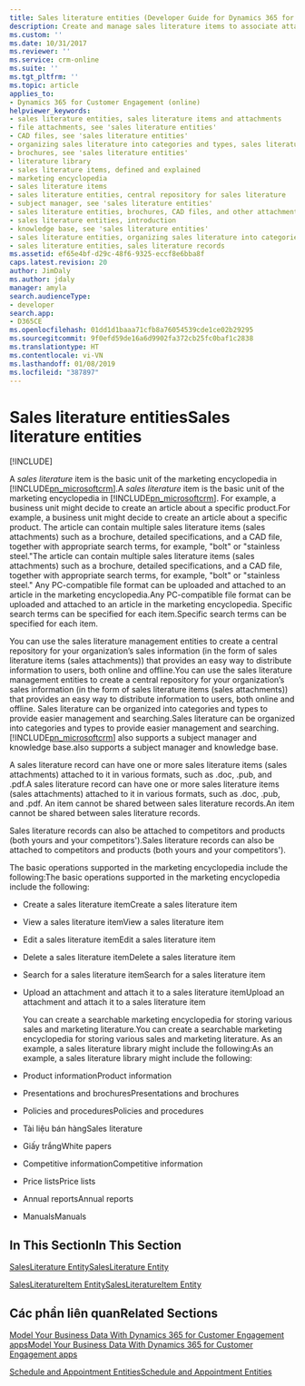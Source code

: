 ```yaml
---
title: Sales literature entities (Developer Guide for Dynamics 365 for Customer Engagement) | MicrosoftDocs
description: Create and manage sales literature items to associate attachments and articles to enrich an organization’s sales information.
ms.custom: ''
ms.date: 10/31/2017
ms.reviewer: ''
ms.service: crm-online
ms.suite: ''
ms.tgt_pltfrm: ''
ms.topic: article
applies_to:
- Dynamics 365 for Customer Engagement (online)
helpviewer_keywords:
- sales literature entities, sales literature items and attachments
- file attachments, see 'sales literature entities'
- CAD files, see 'sales literature entities'
- organizing sales literature into categories and types, sales literature entities
- brochures, see 'sales literature entities'
- literature library
- sales literature items, defined and explained
- marketing encyclopedia
- sales literature items
- sales literature entities, central repository for sales literature
- subject manager, see 'sales literature entities'
- sales literature entities, brochures, CAD files, and other attachments to sales literature
- sales literature entities, introduction
- knowledge base, see 'sales literature entities'
- sales literature entities, organizing sales literature into categories and types
- sales literature entities, sales literature records
ms.assetid: ef65e4bf-d29c-48f6-9325-eccf8e6bba8f
caps.latest.revision: 20
author: JimDaly
ms.author: jdaly
manager: amyla
search.audienceType:
- developer
search.app:
- D365CE
ms.openlocfilehash: 01dd1d1baaa71cfb8a76054539cde1ce02b29295
ms.sourcegitcommit: 9f0efd59de16a6d9902fa372cb25fc0baf1c2838
ms.translationtype: HT
ms.contentlocale: vi-VN
ms.lasthandoff: 01/08/2019
ms.locfileid: "387897"
---
```

# <a name="sales-literature-entities"></a><span data-ttu-id="3621c-103">Sales literature entities</span><span class="sxs-lookup"><span data-stu-id="3621c-103">Sales literature entities</span></span>

[!INCLUDE[](../includes/cc_applies_to_update_9_0_0.md)]

<span data-ttu-id="3621c-104">A *sales literature* item is the basic unit of the marketing encyclopedia in [!INCLUDE[pn_microsoftcrm](../includes/pn-microsoftcrm.md)].</span><span class="sxs-lookup"><span data-stu-id="3621c-104">A *sales literature* item is the basic unit of the marketing encyclopedia in [!INCLUDE[pn_microsoftcrm](../includes/pn-microsoftcrm.md)].</span></span> <span data-ttu-id="3621c-105">For example, a business unit might decide to create an article about a specific product.</span><span class="sxs-lookup"><span data-stu-id="3621c-105">For example, a business unit might decide to create an article about a specific product.</span></span> <span data-ttu-id="3621c-106">The article can contain multiple sales literature items (sales attachments) such as a brochure, detailed specifications, and a CAD file, together with appropriate search terms, for example, "bolt" or "stainless steel."</span><span class="sxs-lookup"><span data-stu-id="3621c-106">The article can contain multiple sales literature items (sales attachments) such as a brochure, detailed specifications, and a CAD file, together with appropriate search terms, for example, "bolt" or "stainless steel."</span></span> <span data-ttu-id="3621c-107">Any PC-compatible file format can be uploaded and attached to an article in the marketing encyclopedia.</span><span class="sxs-lookup"><span data-stu-id="3621c-107">Any PC-compatible file format can be uploaded and attached to an article in the marketing encyclopedia.</span></span> <span data-ttu-id="3621c-108">Specific search terms can be specified for each item.</span><span class="sxs-lookup"><span data-stu-id="3621c-108">Specific search terms can be specified for each item.</span></span>  
  
 <span data-ttu-id="3621c-109">You can use the sales literature management entities to create a central repository for your organization’s sales information (in the form of  sales literature items (sales attachments)) that provides an easy way to distribute information to users, both online and offline.</span><span class="sxs-lookup"><span data-stu-id="3621c-109">You can use the sales literature management entities to create a central repository for your organization’s sales information (in the form of  sales literature items (sales attachments)) that provides an easy way to distribute information to users, both online and offline.</span></span> <span data-ttu-id="3621c-110">Sales literature can be organized into categories and types to provide easier management and searching.</span><span class="sxs-lookup"><span data-stu-id="3621c-110">Sales literature can be organized into categories and types to provide easier management and searching.</span></span> [!INCLUDE[pn_microsoftcrm](../includes/pn-microsoftcrm.md)] <span data-ttu-id="3621c-111">also supports a subject manager and knowledge base.</span><span class="sxs-lookup"><span data-stu-id="3621c-111">also supports a subject manager and knowledge base.</span></span>  
  
 <span data-ttu-id="3621c-112">A sales literature record can have one or more sales literature items (sales attachments) attached to it in various formats, such as .doc, .pub, and .pdf.</span><span class="sxs-lookup"><span data-stu-id="3621c-112">A sales literature record can have one or more sales literature items (sales attachments) attached to it in various formats, such as .doc, .pub, and .pdf.</span></span> <span data-ttu-id="3621c-113">An item cannot be shared between sales literature records.</span><span class="sxs-lookup"><span data-stu-id="3621c-113">An item cannot be shared between sales literature records.</span></span>  
  
 <span data-ttu-id="3621c-114">Sales literature records can also be attached to competitors and products (both yours and your competitors').</span><span class="sxs-lookup"><span data-stu-id="3621c-114">Sales literature records can also be attached to competitors and products (both yours and your competitors').</span></span>  
  
 <span data-ttu-id="3621c-115">The basic operations supported in the marketing encyclopedia include the following:</span><span class="sxs-lookup"><span data-stu-id="3621c-115">The basic operations supported in the marketing encyclopedia include the following:</span></span>  
  
- <span data-ttu-id="3621c-116">Create a sales literature item</span><span class="sxs-lookup"><span data-stu-id="3621c-116">Create a sales literature item</span></span>  
  
- <span data-ttu-id="3621c-117">View a sales literature item</span><span class="sxs-lookup"><span data-stu-id="3621c-117">View a sales literature item</span></span>  
  
- <span data-ttu-id="3621c-118">Edit a sales literature item</span><span class="sxs-lookup"><span data-stu-id="3621c-118">Edit a sales literature item</span></span>  
  
- <span data-ttu-id="3621c-119">Delete a sales literature item</span><span class="sxs-lookup"><span data-stu-id="3621c-119">Delete a sales literature item</span></span>  
  
- <span data-ttu-id="3621c-120">Search for a sales literature item</span><span class="sxs-lookup"><span data-stu-id="3621c-120">Search for a sales literature item</span></span>  
  
- <span data-ttu-id="3621c-121">Upload an attachment and attach it to a sales literature item</span><span class="sxs-lookup"><span data-stu-id="3621c-121">Upload an attachment and attach it to a sales literature item</span></span>  
  
  <span data-ttu-id="3621c-122">You can create a searchable marketing encyclopedia for storing various sales and marketing literature.</span><span class="sxs-lookup"><span data-stu-id="3621c-122">You can create a searchable marketing encyclopedia for storing various sales and marketing literature.</span></span> <span data-ttu-id="3621c-123">As an example, a sales literature library might include the following:</span><span class="sxs-lookup"><span data-stu-id="3621c-123">As an example, a sales literature library might include the following:</span></span>  
  
- <span data-ttu-id="3621c-124">Product information</span><span class="sxs-lookup"><span data-stu-id="3621c-124">Product information</span></span>  
  
- <span data-ttu-id="3621c-125">Presentations and brochures</span><span class="sxs-lookup"><span data-stu-id="3621c-125">Presentations and brochures</span></span>  
  
- <span data-ttu-id="3621c-126">Policies and procedures</span><span class="sxs-lookup"><span data-stu-id="3621c-126">Policies and procedures</span></span>  
  
- <span data-ttu-id="3621c-127">Tài liệu bán hàng</span><span class="sxs-lookup"><span data-stu-id="3621c-127">Sales literature</span></span>  
  
- <span data-ttu-id="3621c-128">Giấy trắng</span><span class="sxs-lookup"><span data-stu-id="3621c-128">White papers</span></span>  
  
- <span data-ttu-id="3621c-129">Competitive information</span><span class="sxs-lookup"><span data-stu-id="3621c-129">Competitive information</span></span>  
  
- <span data-ttu-id="3621c-130">Price lists</span><span class="sxs-lookup"><span data-stu-id="3621c-130">Price lists</span></span>  
  
- <span data-ttu-id="3621c-131">Annual reports</span><span class="sxs-lookup"><span data-stu-id="3621c-131">Annual reports</span></span>  
  
- <span data-ttu-id="3621c-132">Manuals</span><span class="sxs-lookup"><span data-stu-id="3621c-132">Manuals</span></span>  
  
## <a name="in-this-section"></a><span data-ttu-id="3621c-133">In This Section</span><span class="sxs-lookup"><span data-stu-id="3621c-133">In This Section</span></span>  
 [<span data-ttu-id="3621c-134">SalesLiterature Entity</span><span class="sxs-lookup"><span data-stu-id="3621c-134">SalesLiterature Entity</span></span>](entities/salesliterature.md)  
  
 [<span data-ttu-id="3621c-135">SalesLiteratureItem Entity</span><span class="sxs-lookup"><span data-stu-id="3621c-135">SalesLiteratureItem Entity</span></span>](entities/salesliteratureitem.md)  
  
## <a name="related-sections"></a><span data-ttu-id="3621c-136">Các phần liên quan</span><span class="sxs-lookup"><span data-stu-id="3621c-136">Related Sections</span></span>  
 [<span data-ttu-id="3621c-137">Model Your Business Data With Dynamics 365 for Customer Engagement apps</span><span class="sxs-lookup"><span data-stu-id="3621c-137">Model Your Business Data With Dynamics 365 for Customer Engagement apps</span></span>](model-business-data.md)  
  
 [<span data-ttu-id="3621c-138">Schedule and Appointment Entities</span><span class="sxs-lookup"><span data-stu-id="3621c-138">Schedule and Appointment Entities</span></span>](schedule-appointment-entities.md)
